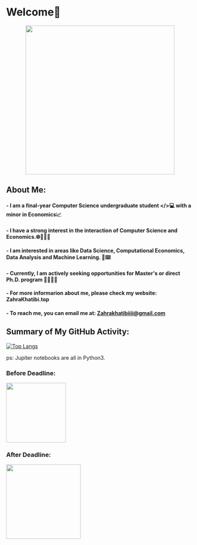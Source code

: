 # Welcome👋

<div align="center">
<img src="https://user-images.githubusercontent.com/74038190/213760705-0d5bf320-4f43-4352-b74b-0889ae726bf7.gif" width="400">
</div>

## About Me:


#### - I am a final-year Computer Science undergraduate student </>💻 with a minor in Economics📈
#### - I have a strong interest in the interaction of Computer Science and Economics.🌐🧑🏻‍💻
#### - I am interested in areas like Data Science, Computational Economics, Data Analysis and Machine Learning. 🤖⌨️
#### - Currently, I am actively seeking opportunities for Master's or direct Ph.D. program 🕵🏻‍♀️🔎
#### - For more informarion about me, please check my website: ZahraKhatibi.top
#### - To reach me, you can email me at: Zahrakhatibiiii@gmail.com

## Summary of My GitHub Activity:

[![Top Langs](https://github-readme-stats.vercel.app/api/top-langs/?username=Zahrakhatibi&layout=compact)](https://github.com/anuraghazra/github-readme-stats)

ps: Jupiter notebooks are all in Python3.
### Before Deadline:
<img src="https://user-images.githubusercontent.com/74038190/216655813-c9147cb2-cfee-4955-b591-52cac08f1f60.gif" width="160" />

### After Deadline:

<img src="https://user-images.githubusercontent.com/74038190/216654116-d0e8d227-7977-4edc-8d36-63461bda9503.gif" width="200" />

